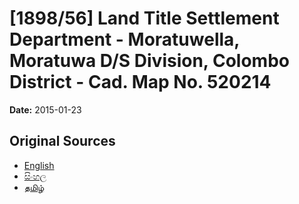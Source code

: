 # [1898/56] Land Title Settlement Department - Moratuwella, Moratuwa D/S Division, Colombo District - Cad. Map No. 520214

**Date:** 2015-01-23

## Original Sources

- [English](https://documents.gov.lk/view/extra-gazettes/2015/1/1898-56_E.pdf)
- [සිංහල](https://documents.gov.lk/view/extra-gazettes/2015/1/1898-56_S.pdf)
- [தமிழ்](https://documents.gov.lk/view/extra-gazettes/2015/1/1898-56_T.pdf)
